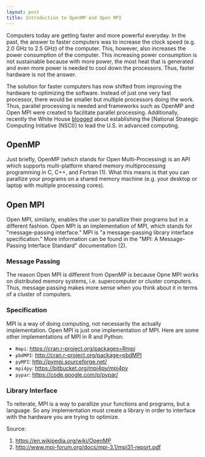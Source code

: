```yaml
---
layout: post
title: Introduction to OpenMP and Open MPI
---
```


Computers today are getting faster and more powerful everyday. In the past, the
answer to faster computers was to increase the clock speed (e.g. 2.0 GHz to 2.5
GHz) of the computer. This, however, also increases the power consumption of the
computer. This increasing power consumption is not sustainable because with more
power, the most heat that is generated and even more power is needed to cool
down the processors. Thus, faster hardware is not the answer.

The solution for faster computers has now shifted from improving the hardware to
optimizing the software. Instead of just one very fast processor, there would be
smaller but multiple processors doing the work. Thus, parallel processing is
needed and frameworks such as OpenMP and Open MPI were created to facilitate
parallel processing. Additionally, recently the White House [blogged][wh] about
establishing the [National Strategic Computing Initiative (NSCI)] to lead the
U.S. in advanced computing.

## OpenMP

Just briefly, OpenMP (which stands for Open Multi-Processing) is an API which
supports multi-platform shared memory multiprocessing programming in C, C++, and
Fortran (1). What this means is that you can parallize your programs on a shared
memory machine (e.g. your desktop or laptop with multiple processing cores).

## Open MPI

Open MPI, similarly, enables the user to parallize their programs but in a
different fashion. Open MPI is an implementation of MPI, which stands for
"message-passing interface." MPI is "a message-passing library interface
specification." More information can be found in the "MPI: A Message-Passing
Interface Standard" documentation (2).

### Message Passing

The reason Open MPI is different from OpenMP is because Opne MPI works on
distributed memory systems, i.e. supercomputer or cluster computers. Thus,
message passing makes more sense when you think about it in terms of a cluster
of computers. 

### Specification

MPI is a way of doing computing, not necessarily the actually implementation.
Open MPI is just one implementation of MPI. Here are some other implementations
of MPI in R and Python:

- `Rmpi`: https://cran.r-project.org/packages=Rmpi
- `pbdMPI`: http://cran.r-project.org/package=pbdMPI
- `pyMPI`: http://pympi.sourceforge.net/
- `mpi4py`: https://bitbucket.org/mpi4py/mpi4py
- `pypar`: https://code.google.com/p/pypar/

### Library Interface

To reiterate, MPI is a way to parallize your functions and programs, but a
language. So any implementation must create a library in order to interface with
the hardware you are trying to optimize.

Source:

1. https://en.wikipedia.org/wiki/OpenMP
2. http://www.mpi-forum.org/docs/mpi-3.1/mpi31-report.pdf

[1]: https://en.wikipedia.org/wiki/OpenMP
[2]: http://www.mpi-forum.org/docs/mpi-3.1/mpi31-report.pdf
[wh]: https://www.whitehouse.gov/blog/2015/07/29/advancing-us-leadership-high-performance-computing
[nsci]:
https://www.whitehouse.gov/sites/default/files/microsites/ostp/nsci_fact_sheet.pdf
